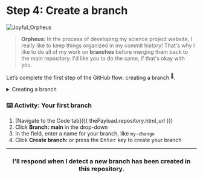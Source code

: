 # Step 4: Create a branch

![Joyful_Orpheus](https://user-images.githubusercontent.com/18013689/113243826-f5a29f00-9270-11eb-8aee-ba6e209d9a10.png)

> **Orpheus:** In the process of developing my science project website, I really like to keep things organized in my commit history! That's why I like to do all of my work on **branches** before merging them back to the main repository. I'd like you to do the same, if that's okay with you.

Let’s complete the first step of the GitHub flow: creating a branch <sup>[:book:](https://help.github.com/articles/github-glossary/#branch)</sup>.

<details><summary>Creating a branch</summary>

## Creating a branch

:tv: [Video: Branches](https://www.youtube.com/watch?v=xgQmu81G1yY)

You just learned how to create a branch—the first step in the GitHub flow.

Branches are an important part of the GitHub flow because they allow us to separate our work from the `main` branch. In other words, everyone's work is safe while you contribute.

### Tips for using branches

A single project can have hundreds of branches, each suggesting a new change to the `main` branch.

The best way to keep branches organized with a team is to keep them concise and short-lived. In other words, a single branch should represent a single new feature or bug fix. This reduces confusion among contributors when branches are only active for a few days before they’re merged <sup>[:book:](https://help.github.com/articles/github-glossary/#merge)</sup> into the `main` branch.

---
</details>

### :keyboard: Activity: Your first branch

1. [Navigate to the Code tab]({{ thePayload.repository.html_url }})
2. Click **Branch: main** in the drop-down
3. In the field, enter a name for your branch, like `my-change`
4. Click **Create branch: <name>** or press the <kbd>Enter</kbd> key to create your branch

---
<h3 align="center">I'll respond when I detect a new branch has been created in this repository.</h3>
